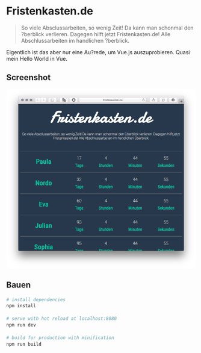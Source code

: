 # Fristenkasten.de

> So viele Absclussarbeiten, so wenig Zeit! Da kann man schonmal den ?berblick verlieren. Dagegen hilft jetzt Fristenkasten.de! Alle Abschlussarbeiten im handlichen ?berblick.

Eigentlich ist das aber nur eine Au?rede, um Vue.js auszuprobieren. Quasi mein Hello World in Vue.

## Screenshot

![Alt text](/doc/screenshot.png "Fristenkasten.de")

## Bauen

``` bash
# install dependencies
npm install

# serve with hot reload at localhost:8080
npm run dev

# build for production with minification
npm run build
```
